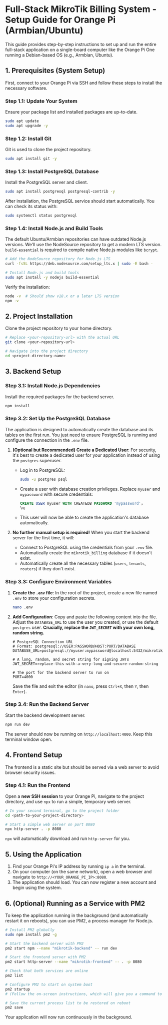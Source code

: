# Full-Stack MikroTik Billing System - Setup Guide for Orange Pi (Armbian/Ubuntu)

This guide provides step-by-step instructions to set up and run the entire full-stack application on a single-board computer like the Orange Pi One running a Debian-based OS (e.g., Armbian, Ubuntu).

## 1. Prerequisites (System Setup)

First, connect to your Orange Pi via SSH and follow these steps to install the necessary software.

### Step 1.1: Update Your System

Ensure your package list and installed packages are up-to-date.

```bash
sudo apt update
sudo apt upgrade -y
```

### Step 1.2: Install Git

Git is used to clone the project repository.

```bash
sudo apt install git -y
```

### Step 1.3: Install PostgreSQL Database

Install the PostgreSQL server and client.

```bash
sudo apt install postgresql postgresql-contrib -y
```

After installation, the PostgreSQL service should start automatically. You can check its status with:

```bash
sudo systemctl status postgresql
```

### Step 1.4: Install Node.js and Build Tools

The default Ubuntu/Armbian repositories can have outdated Node.js versions. We'll use the NodeSource repository to get a modern LTS version. `build-essential` is required to compile native Node.js modules like `bcrypt`.

```bash
# Add the NodeSource repository for Node.js LTS
curl -fsSL https://deb.nodesource.com/setup_lts.x | sudo -E bash -

# Install Node.js and build tools
sudo apt install -y nodejs build-essential
```

Verify the installation:
```bash
node -v  # Should show v18.x or a later LTS version
npm -v
```

## 2. Project Installation

Clone the project repository to your home directory.

```bash
# Replace <your-repository-url> with the actual URL
git clone <your-repository-url>

# Navigate into the project directory
cd <project-directory-name>
```

## 3. Backend Setup

### Step 3.1: Install Node.js Dependencies

Install the required packages for the backend server.

```bash
npm install
```

### Step 3.2: Set Up the PostgreSQL Database

The application is designed to automatically create the database and its tables on the first run. You just need to ensure PostgreSQL is running and configure the connection in the `.env` file.

1.  **(Optional but Recommended) Create a Dedicated User**:
    For security, it's best to create a dedicated user for your application instead of using the `postgres` superuser.

    *   Log in to PostgreSQL:
        ```bash
        sudo -u postgres psql
        ```
    *   Create a user with database creation privileges. Replace `myuser` and `mypassword` with secure credentials:
        ```sql
        CREATE USER myuser WITH CREATEDB PASSWORD 'mypassword';
        \q
        ```
    *   This user will now be able to create the application's database automatically.

2.  **No further manual setup is required!**
    When you start the backend server for the first time, it will:
    - Connect to PostgreSQL using the credentials from your `.env` file.
    - Automatically create the `mikrotik_billing` database if it doesn't exist.
    - Automatically create all the necessary tables (`users`, `tenants`, `routers`) if they don't exist.

### Step 3.3: Configure Environment Variables

1.  **Create the `.env` file**:
    In the root of the project, create a new file named `.env` to store your configuration secrets.

    ```bash
    nano .env
    ```

2.  **Add Configuration**:
    Copy and paste the following content into the file. Adjust the `DATABASE_URL` to use the user you created, or use the default `postgres` user. **Crucially, replace the `JWT_SECRET` with your own long, random string.**

    ```
    # PostgreSQL Connection URL
    # Format: postgresql://USER:PASSWORD@HOST:PORT/DATABASE
    DATABASE_URL=postgresql://myuser:mypassword@localhost:5432/mikrotik_billing

    # A long, random, and secret string for signing JWTs
    JWT_SECRET=replace-this-with-a-very-long-and-secure-random-string

    # The port for the backend server to run on
    PORT=4000
    ```
    Save the file and exit the editor (in `nano`, press `Ctrl+X`, then `Y`, then `Enter`).

### Step 3.4: Run the Backend Server

Start the backend development server.

```bash
npm run dev
```

The server should now be running on `http://localhost:4000`. Keep this terminal window open.

## 4. Frontend Setup

The frontend is a static site but should be served via a web server to avoid browser security issues.

### Step 4.1: Run the Frontend

Open a **new SSH session** to your Orange Pi, navigate to the project directory, and use `npx` to run a simple, temporary web server.

```bash
# In your second terminal, go to the project folder
cd <path-to-your-project-directory>

# Start a simple web server on port 8080
npx http-server . -p 8080
```
`npx` will automatically download and run `http-server` for you.

## 5. Using the Application

1.  Find your Orange Pi's IP address by running `ip a` in the terminal.
2.  On your computer (on the same network), open a web browser and navigate to `http://<YOUR_ORANGE_PI_IP>:8080`.
3.  The application should load. You can now register a new account and begin using the system.

## 6. (Optional) Running as a Service with PM2

To keep the application running in the background (and automatically restart it on reboots), you can use PM2, a process manager for Node.js.

```bash
# Install PM2 globally
sudo npm install pm2 -g

# Start the backend server with PM2
pm2 start npm --name "mikrotik-backend" -- run dev

# Start the frontend server with PM2
pm2 start http-server --name "mikrotik-frontend" -- . -p 8080

# Check that both services are online
pm2 list

# Configure PM2 to start on system boot
pm2 startup
# (Follow the on-screen instructions, which will give you a command to run)

# Save the current process list to be restored on reboot
pm2 save
```
Your application will now run continuously in the background.
